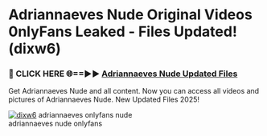 # Adriannaeves Nude Original Videos 0nlyFans Leaked - Files Updated! (dixw6)

<h3>🔴 CLICK HERE 🌐==►► <a href="https://tinyurl.com/4mcuefdz" rel="nofollow">Adriannaeves Nude Updated Files</a></h3>

Get Adriannaeves Nude and all content. Now you can access all videos and pictures of Adriannaeves Nude. New Updated Files 2025!

[![dixw6](https://i.imgur.com/StAQSOY.gif)](https://tinyurl.com/4mcuefdz)
adriannaeves onlyfans nude<br>
adriannaeves nude onlyfans